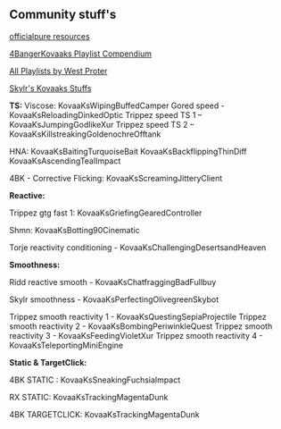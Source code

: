 ## **Community stuff's**

[officialpure resources](https://github.com/officialpure/Resources/blob/main/Sharecodes.md)

[4BangerKovaaks Playlist Compendium](https://docs.google.com/spreadsheets/d/1pDKiviydpzZz0hEkHt2b3oUruWW_SBPF_w6enxrB_E0/edit#gid=0)

[All Playlists by West Proter](https://docs.google.com/spreadsheets/d/1E8QnExIHykbU0ApgDJEkFI1nxBm1sxRFM6LOOk6RxF8/edit#gid=0)

[Skylr's Kovaaks Stuffs](https://www.dropbox.com/sh/44gu6yjvnr8m22t/AACJeZEKBAkR_VbmEinFUbzTa?dl=0)

**TS:**
Viscose: KovaaKsWipingBuffedCamper
Gored speed - KovaaKsReloadingDinkedOptic
Trippez speed TS 1 – KovaaKsJumpingGodlikeXur
Trippez speed TS 2 – KovaaKsKillstreakingGoldenochreOfftank

HNA:
KovaaKsBaitingTurquoiseBait
KovaaKsBackflippingThinDiff
KovaaKsAscendingTealImpact

4BK - Corrective Flicking: KovaaKsScreamingJitteryClient

**Reactive:**

Trippez gtg fast 1: KovaaKsGriefingGearedController

Shmn: KovaaKsBotting90Cinematic

Torje reactivity conditioning - KovaaKsChallengingDesertsandHeaven

**Smoothness:**

Ridd reactive smooth - KovaaKsChatfraggingBadFullbuy

Skylr smoothness - KovaaKsPerfectingOlivegreenSkybot

Trippez smooth reactivity 1 - KovaaKsQuestingSepiaProjectile
Trippez smooth reactivity 2 - KovaaKsBombingPeriwinkleQuest
Trippez smooth reactivity 3 - KovaaKsFeedingVioletXur
Trippez smooth reactivity 4 - KovaaKsTeleportingMiniEngine


**Static & TargetClick:**

4BK STATIC : KovaaKsSneakingFuchsiaImpact

RX STATIC: KovaaKsTrackingMagentaDunk

4BK TARGETCLICK: KovaaKsTrackingMagentaDunk

